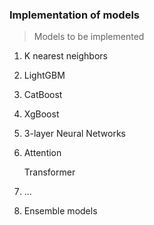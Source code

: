 ### Implementation of models

> Models to be implemented

1. K nearest neighbors

2. LightGBM

3. CatBoost

4. XgBoost

5. 3-layer Neural Networks

6. Attention

    Transformer

7. ...

8. Ensemble models
